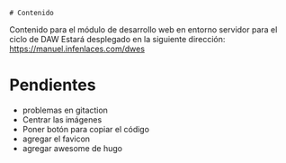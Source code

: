    # Contenido
Contenido para el módulo de desarrollo web en entorno servidor para el ciclo de DAW 
Estará desplegado en la siguiente dirección:
 https://manuel.infenlaces.com/dwes


# Pendientes
* problemas en gitaction
* Centrar las imágenes
* Poner botón para copiar el código
* agregar el favicon
* agregar awesome de hugo